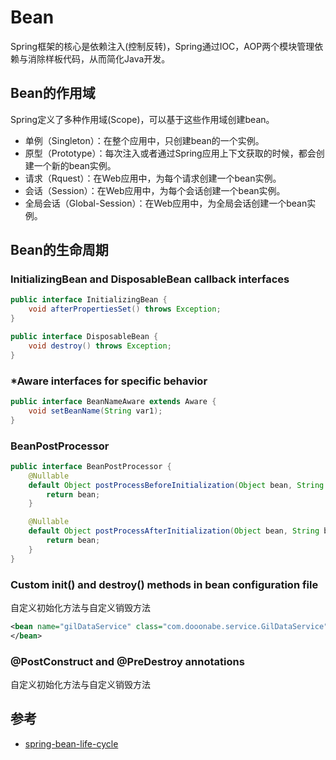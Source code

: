 # Bean

Spring框架的核心是依赖注入(控制反转)，Spring通过IOC，AOP两个模块管理依赖与消除样板代码，从而简化Java开发。

## Bean的作用域

Spring定义了多种作用域(Scope)，可以基于这些作用域创建bean。
- 单例（Singleton）：在整个应用中，只创建bean的一个实例。 
- 原型（Prototype）：每次注入或者通过Spring应用上下文获取的时候，都会创建一个新的bean实例。 
- 请求（Rquest）：在Web应用中，为每个请求创建一个bean实例。
- 会话（Session）：在Web应用中，为每个会话创建一个bean实例。
- 全局会话（Global-Session）：在Web应用中，为全局会话创建一个bean实例。

## Bean的生命周期

### InitializingBean and DisposableBean callback interfaces

```Java
public interface InitializingBean {
    void afterPropertiesSet() throws Exception;
}

public interface DisposableBean {
    void destroy() throws Exception;
}
```

### *Aware interfaces for specific behavior
```Java
public interface BeanNameAware extends Aware {
    void setBeanName(String var1);
}
```

### BeanPostProcessor

```Java
public interface BeanPostProcessor {
    @Nullable
    default Object postProcessBeforeInitialization(Object bean, String beanName) throws BeansException {
        return bean;
    }

    @Nullable
    default Object postProcessAfterInitialization(Object bean, String beanName) throws BeansException {
        return bean;
    }
}
```
### Custom init() and destroy() methods in bean configuration file

自定义初始化方法与自定义销毁方法
```Xml
<bean name="gilDataService" class="com.dooonabe.service.GilDataService" init-method="initMethod" destroy-method="destroyMethod">
</bean>
```
### @PostConstruct and @PreDestroy annotations

自定义初始化方法与自定义销毁方法

## 参考
- [spring-bean-life-cycle](https://howtodoinjava.com/spring-core/spring-bean-life-cycle/)
